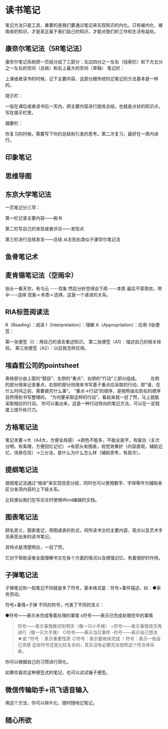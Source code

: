 # 读书笔记

笔记方法只是工具，重要的是我们要通过笔记来实现知识的内化。只有被内化、被吸收的知识，才是真正属于我们自己的知识，才能对我们的工作和生活有益处。

## 康奈尔笔记法（5R笔记法）

康奈尔笔记系统把一页纸分成了三部分：左边四分之一左右（线索栏）和下方五分之一左右的空间（总结）和右上最大的空间（草稿）
笔记栏：

上课或者读书的时候，记下主要内容，这部分跟传统的记笔记的方法基本是一样的。

提示栏：

一般在课后或者读书后一天内，把主要内容进行提炼总结，也就是点状的知识点，写在提示栏里。

摘要栏：

你复习的时候，需要写下你的总结和引发的思考。第二次复习，最好在一周内进行。
## 印象笔记

## 思维导图

## 东京大学笔记法

一页笔记分三项：

第一栏记录主要内容——板书

第二栏写自己的发现或者评论——发现点

第三栏进行总结发言——总结
从左到右类似于康奈尔笔记法
## 鱼骨笔记术

## 麦肯锡笔记法（空雨伞）

抬头一看天空，有乌云 ----现象
然后分析觉得会下雨 ----本质
最后不穿雨衣，带伞----选择
现象☞本质☞选择，这是一个递进的关系。

## RIA标签阅读法

R（Reading）：阅读
I（Interpretation）：理解
A（Approprtation）：应用
3张便签：

第一张便签（I）：用自己的语言重述知识。
第二张便签（A1）：描述自己的相关经验。
第三张便签（A2）：以后我怎样应用。
## 埃森哲公司的pointsheet

表格部分由上面的“题目”、左侧的“重点”、右侧的“行动”三部分组成。 　　
左侧的部分用来记录重点，右侧的部分则用来书写基于重点应采取的行动，即“谁、在什么时间之前、需要做完什么事”。
“重点→行动”的顺序，是按照由左到右的顺序自然得到书写整理的。
“为何要采取这样的行动”，看起来就一目了然，马上就能采取相应的行动。
你可以看出来，这是一种行动导向的笔记方法，可以在一定程度上提升执行力。
## 方格笔记法

笔记本要→大（A4大，方便全局感）→颜色不能多，不能全是字，有留白（主次分明，有条理，方便回忆记忆）→有箭头有图表，视觉效果好（内容直观，辅助记忆，场景在现）→三分法，是什么为什么怎么样（辅助思考，有层次）。
## 提纲笔记法

提纲笔记法通过“缩进”来实现信息分级，同时也可以使用数字、字母等作为辅助来区分各项内容的上下级关系。

比较类似我们在写论文时使用Word编辑的文档。
## 图表笔记法

顾名思义，图表笔记，用图或表的形式，将所读书文的主要内容、观点以及艺术手法表现出来的读书笔记。

其特点是清楚明白，一目了然。

它对于帮助读者全面理解书文在各个方面的情况以及增强记忆，有着很好的作用。
## 子弹笔记法

子弹笔记和一般笔记不同就是多了符号，基本格式是：符号+事件描述，如：●家务劳动。

符号+事情=子弹
不同的符号，代表了不同的含义：

●符号——表示未完成等着处理的事情
x符号——表示已完成处理完毕的事情
>符号——表示事情推迟到明天（像一只小手推）
<符号——表示事情改天再进行（像一只大手推）
○符号——表示当日事件
-符号——表示自己想法
★或 *符号 ：表示重要性质
⊙符号：表示要继续完成
！符号：表示一些自己灵感
这些符号还是比较复杂的，其实没有必要完全按照这个符合体系来。

你可以根据自己的习惯进行简化。

如果你喜欢这种便签式的笔记，也可以试试锤子便签。
## 微信传输助手+讯飞语音输入

用这个方法，你可以碎片化、随时随地记笔记。
## 随心所欲

